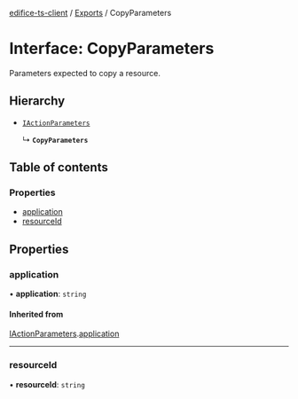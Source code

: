 [edifice-ts-client](../README.md) / [Exports](../modules.md) / CopyParameters

# Interface: CopyParameters

Parameters expected to copy a resource.

## Hierarchy

- [`IActionParameters`](IActionParameters.md)

  ↳ **`CopyParameters`**

## Table of contents

### Properties

- [application](CopyParameters.md#application)
- [resourceId](CopyParameters.md#resourceid)

## Properties

### application

• **application**: `string`

#### Inherited from

[IActionParameters](IActionParameters.md).[application](IActionParameters.md#application)

___

### resourceId

• **resourceId**: `string`
